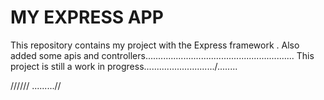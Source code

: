 MY EXPRESS APP
====
This repository contains my project with the Express framework .
Also  added some apis and controllers...........................................................
This project is still a work in progress............................/........

//////
.........//
